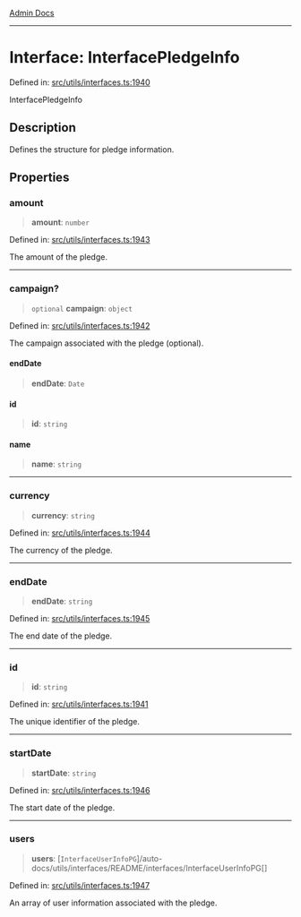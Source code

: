 [Admin Docs](/)

***

# Interface: InterfacePledgeInfo

Defined in: [src/utils/interfaces.ts:1940](https://github.com/PalisadoesFoundation/talawa-admin/blob/main/src/utils/interfaces.ts#L1940)

InterfacePledgeInfo

## Description

Defines the structure for pledge information.

## Properties

### amount

> **amount**: `number`

Defined in: [src/utils/interfaces.ts:1943](https://github.com/PalisadoesFoundation/talawa-admin/blob/main/src/utils/interfaces.ts#L1943)

The amount of the pledge.

***

### campaign?

> `optional` **campaign**: `object`

Defined in: [src/utils/interfaces.ts:1942](https://github.com/PalisadoesFoundation/talawa-admin/blob/main/src/utils/interfaces.ts#L1942)

The campaign associated with the pledge (optional).

#### endDate

> **endDate**: `Date`

#### id

> **id**: `string`

#### name

> **name**: `string`

***

### currency

> **currency**: `string`

Defined in: [src/utils/interfaces.ts:1944](https://github.com/PalisadoesFoundation/talawa-admin/blob/main/src/utils/interfaces.ts#L1944)

The currency of the pledge.

***

### endDate

> **endDate**: `string`

Defined in: [src/utils/interfaces.ts:1945](https://github.com/PalisadoesFoundation/talawa-admin/blob/main/src/utils/interfaces.ts#L1945)

The end date of the pledge.

***

### id

> **id**: `string`

Defined in: [src/utils/interfaces.ts:1941](https://github.com/PalisadoesFoundation/talawa-admin/blob/main/src/utils/interfaces.ts#L1941)

The unique identifier of the pledge.

***

### startDate

> **startDate**: `string`

Defined in: [src/utils/interfaces.ts:1946](https://github.com/PalisadoesFoundation/talawa-admin/blob/main/src/utils/interfaces.ts#L1946)

The start date of the pledge.

***

### users

> **users**: [`InterfaceUserInfoPG`]/auto-docs/utils/interfaces/README/interfaces/InterfaceUserInfoPG[]

Defined in: [src/utils/interfaces.ts:1947](https://github.com/PalisadoesFoundation/talawa-admin/blob/main/src/utils/interfaces.ts#L1947)

An array of user information associated with the pledge.
